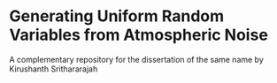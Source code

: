 # Generating Uniform Random Variables from Atmospheric Noise
A complementary repository for the dissertation of the same name by Kirushanth Srithararajah
